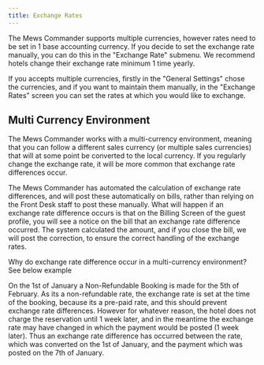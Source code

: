 ```yaml
---
title: Exchange Rates
---
```


The Mews Commander supports multiple currencies, however rates need to be set in 1 base accounting currency. If you decide to set the exchange rate manually, you can do this in the "Exchange Rate" submenu. We recommend hotels change their exchange rate minimum 1 time yearly.

If you accepts multiple currencies, firstly in the "General Settings" chose the currencies, and if you want to maintain them manually, in the "Exchange Rates" screen you can set the rates at which you would like to exchange.

## Multi Currency Environment
The Mews Commander works with a multi-currency environment, meaning that you can follow a different sales currency (or multiple sales currencies) that will at some point be converted to the local currency. If you regularly change the exchange rate, it will be more common that exchange rate differences occur. 

The Mews Commander has automated the calculation of exchange rate differences, and will post these automatically on bills, rather than relying on the Front Desk staff to post these manually. What will happen if an exchange rate difference occurs is that on the Billing Screen of the guest profile, you will see a notice on the bill that an exchange rate difference occurred. The system calculated the amount, and if you close the bill, we will post the correction, to ensure the correct handling of the exchange rates.

Why do exchange rate difference occur in a multi-currency environment? See below example

On the 1st of January a Non-Refundable Booking is made for the 5th of February. As its a non-refundable rate, the exchange rate is set at the time of the booking, because its a pre-paid rate, and this should prevent exchange rate differences. However for whatever reason, the hotel does not charge the reservation until 1 week later, and in the meantime the exchange rate may have changed in which the payment would be posted (1 week later). Thus an exchange rate difference has occurred between the rate, which was converted on the 1st of January, and the payment which was posted on the 7th of January. 
